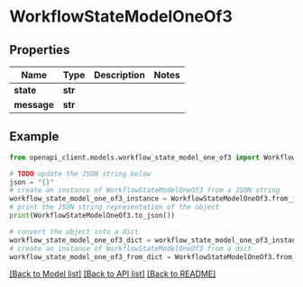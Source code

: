 # WorkflowStateModelOneOf3


## Properties

Name | Type | Description | Notes
------------ | ------------- | ------------- | -------------
**state** | **str** |  | 
**message** | **str** |  | 

## Example

```python
from openapi_client.models.workflow_state_model_one_of3 import WorkflowStateModelOneOf3

# TODO update the JSON string below
json = "{}"
# create an instance of WorkflowStateModelOneOf3 from a JSON string
workflow_state_model_one_of3_instance = WorkflowStateModelOneOf3.from_json(json)
# print the JSON string representation of the object
print(WorkflowStateModelOneOf3.to_json())

# convert the object into a dict
workflow_state_model_one_of3_dict = workflow_state_model_one_of3_instance.to_dict()
# create an instance of WorkflowStateModelOneOf3 from a dict
workflow_state_model_one_of3_from_dict = WorkflowStateModelOneOf3.from_dict(workflow_state_model_one_of3_dict)
```
[[Back to Model list]](../README.md#documentation-for-models) [[Back to API list]](../README.md#documentation-for-api-endpoints) [[Back to README]](../README.md)


